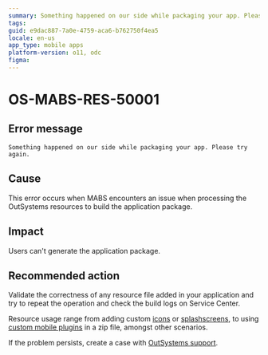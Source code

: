 ```yaml
---
summary: Something happened on our side while packaging your app. Please try again.
tags:
guid: e9dac887-7a0e-4759-aca6-b762750f4ea5
locale: en-us
app_type: mobile apps
platform-version: o11, odc
figma:
---
```


# OS-MABS-RES-50001

## Error message

`Something happened on our side while packaging your app. Please try again.`

## Cause

This error occurs when MABS encounters an issue when processing the OutSystems resources to build the application package.

## Impact

Users can't generate the application package.

## Recommended action

Validate the correctness of any resource file added in your application and try to repeat the operation and check the build logs on Service Center.

Resource usage range from adding custom [icons](https://success.outsystems.com/Documentation/11/Delivering_Mobile_Apps/Customize_Your_Mobile_App/Modify_the_App_Icon) or [splashscreens](https://success.outsystems.com/Documentation/11/Delivering_Mobile_Apps/Customize_Your_Mobile_App/Use_Custom_Splash_Screens), to using [custom mobile plugins](https://success.outsystems.com/Documentation/11/Extensibility_and_Integration/Mobile_Plugins/Using_Cordova_Plugins) in a zip file, amongst other scenarios.

If the problem persists, create a case with [OutSystems support](https://www.outsystems.com/support/portal/open-support-case?ErrorCode=OS-MABS-RES-50001).
